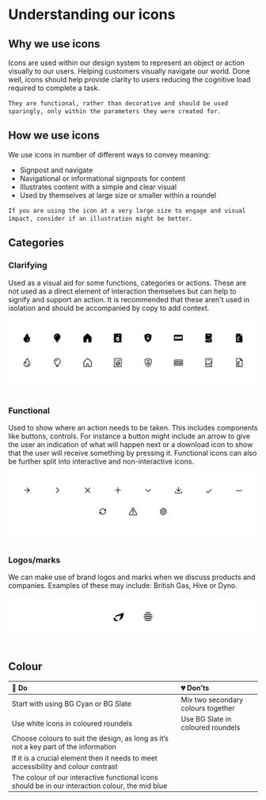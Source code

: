 # Understanding our icons

## Why we use icons

Icons are used within our design system to represent an object or action visually to our users. Helping customers visually navigate our world. Done well, icons should help provide clarity to users reducing the cognitive load required to complete a task.  

```
They are functional, rather than decorative and should be used sparingly, only within the parameters they were created for.
```

## How we use icons

We use icons in number of different ways to convey meaning:

* Signpost and navigate
* Navigational or informational signposts for content
* Illustrates content with a simple and clear visual
* Used by themselves at large size or smaller within a roundel

```
If you are using the icon at a very large size to engage and visual impact, consider if an illustration might be better.
```

## Categories

### Clarifying

Used as a visual aid for some functions, categories or actions. These are not used as a direct element of interaction themselves but can help to signify and support an action. It is recommended that these aren't used in isolation and should be accompanied by copy to add context.

<img src="/assets/icons-bg.jpg" alt="Nucleus icons" />
<br>
<br>

### Functional

Used to show where an action needs to be taken. This includes components like buttons, controls. For instance a button might include an arrow to give the user an indication of what will happen next or a download icon to show that the user will receive something by pressing it. Functional icons can also be further split into interactive and non-interactive icons.

<img src="/assets/icons-functional.jpg" alt="Nucleus functional icons" />
<br>
<br>

### Logos/marks

We can make use of brand logos and marks when we discuss products and companies. Examples of these may include: British Gas, Hive or Dyno.

<img src="/assets/icons-logos.jpg" alt="Nucleus logo icons" />
<br>
<br>

## Colour

| 💚 Do | 💔 Don'ts |
| :--- | :--- |
| Start with using BG Cyan or BG Slate | Mix two secondary colours together |
| Use white icons in coloured roundels | Use BG Slate in coloured roundels |
| Choose colours to suit the design, as long as it’s not a key part of the information | |
| If it is a crucial element then it needs to meet accessibility and colour contrast | |
| The colour of our interactive functional icons should be in our interaction colour, the mid blue | |
